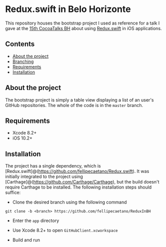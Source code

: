 # Redux.swift in Belo Horizonte

This repository houses the bootstrap project I used as reference for a talk I gave at the [15th CocoaTalks BH](https://www.meetup.com/CocoaHeads-Talks-BH/events/237132787/) about using [Redux.swift](https://github.com/fellipecaetano/Redux.swift) in iOS applications.

## Contents

- [About the project](#about-the-project)
- [Branching](#branching)
- [Requirements](#requirements)
- [Installation](#installation)

## About the project

The bootstrap project is simply a table view displaying a list of an user's GitHub repositories. The whole of the code is in the `master` branch.

## Requirements

- Xcode 8.2+
- iOS 10.2+

## Installation

The project has a single dependency, which is [Redux.swift]@(https://github.com/fellipecaetano/Redux.swift). It was initially integrated to the project using [Carthage]@(https://github.com/Carthage/Carthage), but the build doesn't require Carthage to be installed. The following installation steps should suffice:

- Clone the desired branch using the following command
```shell
git clone -b <branch> https://github.com/fellipecaetano/ReduxInBH
```

- Enter the `app` directory

- Use Xcode 8.2+ to open `GitHubClient.xcworkspace`

- Build and run

